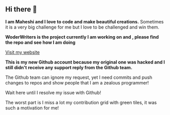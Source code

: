 ## Hi there 👋

**I am Maheshi and I love to code and make beautiful creations.** Sometimes it is a very big challenge for me but I love to be challenged and win them.

**WoderWriters is the project currently I am working on and , please find the repo and see how I am doing**

[Visit my website](https://find-maheshi.netlify.app/)

**This is my new Github account because my original one was hacked and I still didn't receive any support reply from the Github team.**

The Github team can ignore my request, yet I need  commits and push changes to repos and show people that I am a zealous programmer!

Wait here until I resolve my issue with Github!

The worst part is I miss a lot my contribution grid with green tiles, it was such a motivation for me!
